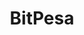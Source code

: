 ---
blog: https://bitpesa.co/blog
facebook: https://facebook.com/bitpesaltd
instagram: https://instagram.com/bitpesa
logohandle: bitpesaco
sort: bitpesa
title: BitPesa
twitter: https://x.com/BitPesa
website: https://www.bitpesa.co/
---